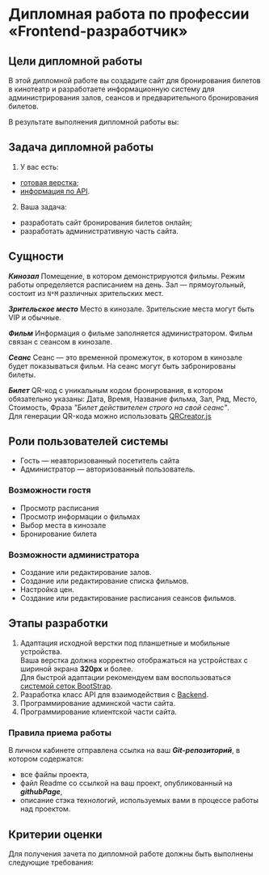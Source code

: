 # Дипломная работа по профессии «Frontend-разработчик»

## Цели дипломной работы

В этой дипломной работе вы создадите сайт для бронирования билетов в кинотеатр и разработаете информационную систему для администрирования залов, сеансов и предварительного бронирования билетов.

В результате выполнения дипломной работы вы:




 
## Задача дипломной работы

1. У вас есть:
- [готовая верстка](./sources/layout.zip);
- [информация по API](./md/api.md).
2. Ваша задача:
- разработать сайт бронирования билетов онлайн;
- разработать административную часть сайта.


## Сущности

**_Кинозал_**  Помещение, в котором демонстрируются фильмы. Режим работы определяется расписанием на день. Зал — прямоугольный, состоит из `N*M` различных зрительских мест.

**_Зрительское место_**  Место в кинозале. Зрительские места могут быть VIP и обычные.

**_Фильм_**  Информация о фильме заполняется администратором. Фильм связан с сеансом в кинозале.

**_Сеанс_**  Сеанс — это временной промежуток, в котором в кинозале будет показываться фильм. На сеанс могут быть забронированы билеты.

**_Билет_**  QR-код c уникальным кодом бронирования, в котором обязательно указаны: Дата, Время, Название фильма, Зал, Ряд, Место, Стоимость, Фраза _"Билет действителен строго на свой сеанс"_.  
Для генерации QR-кода можно использовать [QRCreator.js](https://github.com/slesareva-gala/QR-Code)

## Роли пользователей системы

-   Гость — неавторизованный посетитель сайта
-   Администратор — авторизованный пользователь.

### Возможности гостя

-   Просмотр расписания
-   Просмотр информации о фильмах
-   Выбор места в кинозале
-   Бронирование билета

### Возможности администратора
-   Создание или редактирование залов.
-   Создание или редактирование списка фильмов.
-   Настройка цен.
-   Создание или редактирование расписания сеансов фильмов.

## Этапы разработки

1. Адаптация исходной верстки под планшетные и мобильные устройства.  
   Ваша верстка должна корректно отображаться на устройствах с шириной экрана **320px** и более.  
   Для быстрой адаптации рекомендуем вам воспользоваться [системой сеток BootStrap](https://getbootstrap.su/docs/5.0/layout/grid/).
2. Разработка класс API для взаимодействия с [Backend](./md/api.md).
3. Программирование админской части сайта.
4. Программирование клиентской части сайта.

### Правила приема работы

В личном кабинете отправлена ссылка на ваш ***Git-репозиторий***, в котором содержатся:
- все файлы проекта,
- файл Readme со ссылкой на ваш проект, опубликованный на ***githubPage***,
- описание стэка технологий, используемых вами в процессе работы над проектом.

## Критерии оценки

Для получения зачета по дипломной работе должны быть выполнены следующие требования:



